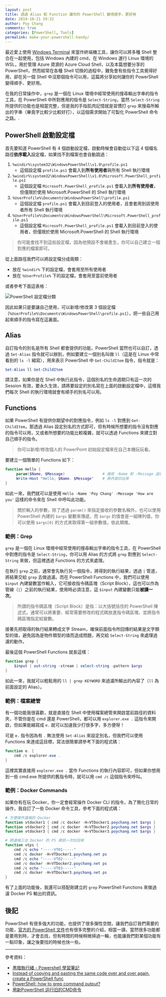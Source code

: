 ```yaml
---
layout: post
title: 透過 Alias 和 Function 讓你的 PowerShell 變得順手、更好用
date: 2019-10-21 19:32
author: Poy Chang
comments: true
categories: [PowerShell, Tools]
permalink: make-your-powershell-handy/
---
```


最近愛上使用 [Windows Terminal](https://github.com/microsoft/terminal) 來當作終端機工具，讓你可以將多種 Shell 整合在一起使用，包括 Windows 內建的 cmd，在 Windows 運行 Linux 環境的 WSL，用於管理 Azure 資源的 Azure Cloud Shell，以及本篇想要分享的 PowerShell，然而經常在各種 Shell 切換的過程中，難免會有些指令工具覺得好用，卻在另一個 Shell 中沒那個指令可以用，這篇將分享如何讓你的 PowerShell 變得順手、更好用。

在我的日常操作中，`grep` 是一個在 Linux 環境中經常使用的搜尋輸出字串的指令工具，在 PowerShell 中所對應用的指令是 `Select-String`，當然 `Select-String` 所提供的功能也是相當完整，但是我的手指肌肉記憶就是習慣打 `grep` 來搜尋所輸出的字串（畢竟字比較少比較好打），以這個需求開始了可製化 PowerShell 命令之路。.

## PowerShell 啟動設定檔

首先要知道 PowerShell 有 4 個啟動設定檔，啟動時候會自動從以下這 4 個檔名路徑**依序載入**設定檔，如果找不到檔案也會自動跳過：

1. `%windir%\system32\WindowsPowerShell\v1.0\profile.ps1`
   - 這個設定檔 `profile.ps1` 會載入到**所有使用者**與所有 Shell 執行環境
2. `%windir%\system32\WindowsPowerShell\v1.0\Microsoft.PowerShell_profile.ps1`
   - 這個設定檔 `Microsoft.PowerShell_profile.ps1` 會載入到**所有使用者**，但僅限於使用 Microsoft.PowerShell 的 Shell 執行環境
3. `%UserProfile%\Documents\WindowsPowerShell\profile.ps1`
   - 這個設定檔 `profile.ps1` 會載入到目前登入的使用者，且會套用到該使用者所有 Shell 執行環境
4. `%UserProfile%\Documents\WindowsPowerShell\Microsoft.PowerShell_profile.ps1`
   - 這個設定檔 `Microsoft.PowerShell_profile.ps1` 會載入到目前登入的使用者，但僅限於使用 Microsoft.PowerShell 的 Shell 執行環境

>你可能會找不到這些設定檔，因為他預設不會被產生，你可以自己建立一個對應的檔案即可。

從上面路徑我們可以將設定檔分成兩類：

- 放在 `%windir%` 下的設定檔，會套用至所有使用者
- 放在 `%UserProfile%` 下的設定檔，會套用至當前使用者

或者參考下面這表格：

![PowerShell 設定檔分類](https://i.imgur.com/fPhMEM7.png)

因此如果只是要讓自己使用，可以新增/修改第 3 個設定檔（`%UserProfile%\Documents\WindowsPowerShell\profile.ps1`），把一些自己用起來順手的指令寫在這裏面。

## Alias

自訂指令的別名是所有 Shell 都會提供的功能，PowerShell 當然也可以自訂，透過 `Set-Alias` 指令就可以辦到，例如要建立一個別名叫做 `ll`（這是在 Linux 中常看到的 `ls -l` 縮寫），用來表示 PowerShell 中 `Get-ChildItem` 指令，指令就是：

```powershell
Set-Alias ll Get-ChildItem
```

請注意，如果你是在 Shell 中執行此指令，這個別名的生命週期只有這一次的 Session 有效，要永久生效，請將要設定的別名寫在上面的啟動設定檔中，這樣我們每次 Shell 的執行環境就會有順手的別名可以用。

## Functions

如果 PowerShell 有提供你期望中的對應指令，例如 `ls -l` 對應到 `Get-ChildItem`，那透過 Alias 設定別名的方式即可，但有時候所想要的指令沒有對應的指令可以用，又或者所想要的功能比較複雜，就可以透過 Functions 來建立對自己順手的指令。

>你可以新增/修改個人的 PowerPoint 初始設定檔來在自己本機玩玩看。

要建立一個簡單的 Functions 如下：

```powershell
function Hello {
     param($Name, $Message)                 # 接收 -Name 和 -Message 這個兩個參數的值
     Write-Host "Hello, $Name. $Message"    # 將內容印出來
}
```

如此一來，我們就可以是使用 `Hello -Name 'Poy Chang' -Message 'How are you'` 這樣的命令來在 Shell 中呼叫此功能。

>關於輸入的參數，除了透過 `param()` 來指定接收的參數名稱外，也可以使用 PowerShell 內建的 `$args` 變數來傳遞，而 `$args` 的值會是一組陣列值，你可以使用 `$args[0]` 的方式來取得第一組參數值，依此類推。

### 範例：Grep

`grep` 是一個在 Linux 環境中經常使用的搜尋輸出字串的指令工具，在 PowerShell 中對應的指令是 `Select-String`，你可以用 Alias 的方式將 `grep` 對應到 `Select-String` 來做，但這裡透過 Functions 的方式來處理。

在執行 `grep` 之前，通常會先執行另一個指令，將得到的執行結果，透過 `|` 管道，將結果交給 `grep` 去做過濾。而在 PowerShell Functions 中，我們可以使用 `$input` 內建變數當作輸入，它可接收指令碼區塊（Script Block），這也可以作為管線（`|`）之前的執行結果，使用時必須注意，這 `$input` 內建變數只能**被讀一次**。

>所謂的指令碼區塊（Script Block）是指：以大括號括住的 PowerShell 陳述式，通常可以將重要、經常需要修改的程式碼放進指令碼區塊，並將指令碼區塊指定給變數。

接著先把取得的執行結果轉成文字 Stream，確保前面指令所回傳的結果是文字類型的值，避免因為是物件類型的值而造成問題，再交給 `Select-String` 來處理過濾的動作。

最後這個 PowerShell Functions 就長這樣：

```powershell
function grep {
    $input | out-string -stream | select-string -pattern $args
}
```

如此一來，我就可以輕鬆用的 `ll | grep KEYWORD` 來過濾所輸出的內容了（`ll` 為前面設定的 Alias）。

### 範例：檔案總管

有一個功能我很喜歡，就是直接在 Shell 中使用檔案總管來開啟當前路徑的資料夾，不管你是在 cmd 還是 PowerShell，都可以用 `explorer.exe .` 這指令來開啟，但如果能縮寫成 `e.` 就可以加速我少打很多字，多方便呀！

可是 `e.` 指令因為有 `.` 無法使用 `Set-Alias` 來設定別名，但我們可以使用 Functions 來達成這目標，寫法很簡單請參考下面的程式碼：

```powershell
function e. {
    cmd /c explorer.exe .
}
```

這裡其實直接用 `explorer.exe .` 當作 Functions 的執行內容即可，但如果你想用到一些 cmd.exe 所提供的舊指令時，就可以用 `cmd /c` 這個指令來呼叫。

### 範例：Docker Commands

如果你有在玩 Docker，你一定會經常操作 Docker CLI 的指令，為了簡化日常的操作，我自訂了一些 Docker 命令工具，參考下面的程式碼：

```powershell
# 方便操作遠端的 Docker 
function vtdocker1 { cmd /c docker -H=VTDocker1.poychang.net $args }
function vtdocker2 { cmd /c docker -H=VTDocker2.poychang.net $args }
function vtdocker3 { cmd /c docker -H=VTDocker3.poychang.net $args }

# 將遠端三台 Docker 的 PS 資訊一次吐回來
function vtps {
    cmd /c echo "-----VT01-----"
    cmd /c docker -H=VTDocker1.poychang.net ps
    cmd /c echo "-----VT02-----"
    cmd /c docker -H=VTDocker2.poychang.net ps
    cmd /c echo "-----VT03-----"
    cmd /c docker -H=VTDocker3.poychang.net ps
}
```

有了上面的功能後，我還可以搭配剛建立的 `grep` PowerShell Functions 來做過濾 Docker PS 輸出的資訊。

## 後記

PowerShell 有很多強大的功能，也提供了很多彈性空間，讓我們自訂我們需要的功能，[官方的 PowerShell 文件](https://docs.microsoft.com/zh-tw/powershell/?WT.mc_id=DT-MVP-5003022)也有很多完整的介紹，相當一讀，當然很多功能都是要用到時，才會去找，但有時間的時候稍微掃過一輪，也能讓我們對某個功能有一點印象，讓之後要找的時候也快一些。

----------

參考資料：

* [黑暗執行緒 - Powershell 學習筆記](https://blog.darkthread.net/blog/powershell-learning-notes/)
* [Instead of copying and pasting the same code over and over again, create a PowerShell func](https://www.business.com/articles/functions-in-powershell/)
* [PowerShell: how to grep command output?](https://stackoverflow.com/questions/1485215/powershell-how-to-grep-command-output)
* [用新PowerShell 运行旧的CMD命令](https://www.pstips.net/using-windows-powershell-to-run-old-command-line-tools-and-their-weirdest-parameters.html)